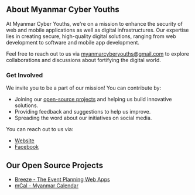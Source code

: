 <!--
<p align="center">
    <img src="https://github.com/cybermm/art/blob/main/cover/black-4k.png" />
</p>
-->

## About Myanmar Cyber Youths

At Myanmar Cyber Youths, we're on a mission to enhance the security of web and mobile applications as well as digital infrastructures. Our expertise lies in creating secure, high-quality digital solutions, ranging from web development to software and mobile app development.

Feel free to reach out to us via myanmarcyberyouths@gmail.com to explore collaborations and discussions about fortifying the digital world.

### Get Involved
We invite you to be a part of our mission! You can contribute by:
- Joining our [open-source projects](https://github.com/orgs/myanmarcyberyouths/repositories) and helping us build innovative solutions.
- Providing feedback and suggestions to help us improve.
- Spreading the word about our initiatives on social media.

You can reach out to us via:
- [Website](https://myanmar-cyber-youths.vercel.app)
- [Facebook](https://www.facebook.com/myanmarcyberyouths)

## Our Open Source Projects
- [Breeze - The Event Planning Web Apps](https://github.com/myanmarcyberyouths/breeze-web)
- [mCal - Myanmar Calendar](https://github.com/myanmarcyberyouths/mcal)
